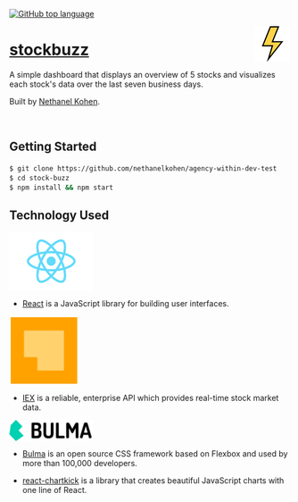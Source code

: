 [![GitHub top language](https://img.shields.io/github/languages/top/nethanelkohen/agency-within-dev-test.svg?colorB=EFDF70&style=plastic)](https://github.com/nethanelkohen/agency-within-dev-test)

<img src="src/assets/lightning.png" align="right" alt="stockbuzz Logo" overflow="hidden" />

# [stockbuzz](https://stockbuzz.herokuapp.com/)

A simple dashboard that displays an overview of 5 stocks and visualizes each stock's data over the last seven business days.

Built by [Nethanel Kohen](https://github.com/nethanelkohen).

<br>

## Getting Started

```bash
$ git clone https://github.com/nethanelkohen/agency-within-dev-test
$ cd stock-buzz
$ npm install && npm start
```

## Technology Used

<img src="src/assets/react.png" align="center" width="150" height="auto" />

* [React](https://reactjs.org/) is a JavaScript library for building user interfaces.
  <br>

<img src="src/assets/IEX-Logo.png" align="center" width="125" height="auto" />

* [IEX](https://iextrading.com/developer/) is a reliable, enterprise API which provides real-time stock market data.
  <br>

<img src="src/assets/bulma-logo.png" align="center" width="150" height="auto" />

* [Bulma](https://bulma.io/) is an open source CSS framework based on Flexbox and used by more than 100,000 developers.
  <br>

- [react-chartkick](https://www.chartkick.com/react) is a library that creates beautiful JavaScript charts with one line of React.
